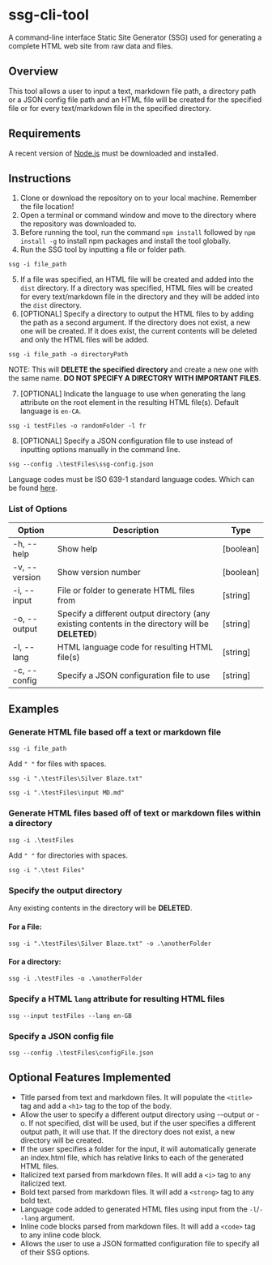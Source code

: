 # ssg-cli-tool

A command-line interface Static Site Generator (SSG) used for generating a complete HTML web site from raw data and files.

## Overview

This tool allows a user to input a text, markdown file path, a directory path or a JSON config file path and an HTML file will be created for the specified file or for every text/markdown file in the specified directory.

## Requirements

A recent version of [Node.js](https://nodejs.org/en/) must be downloaded and installed.

## Instructions

1.  Clone or download the repository on to your local machine. Remember the file location!
2.  Open a terminal or command window and move to the directory where the repository was downloaded to.
3.  Before running the tool, run the command `npm install` followed by `npm install -g` to install npm packages and install the tool globally.
4.  Run the SSG tool by inputting a file or folder path.

```
ssg -i file_path
```

5.  If a file was specified, an HTML file will be created and added into the `dist` directory. If a directory was specified, HTML files will be created for every text/markdown file in the directory and they will be added into the `dist` directory.
6.  [OPTIONAL] Specify a directory to output the HTML files to by adding the path as a second argument. If the directory does not exist, a new one will be created. If it does exist, the current contents will be deleted and only the HTML files will be added.

```
ssg -i file_path -o directoryPath
```

NOTE: This will <b>DELETE the specified directory</b> and create a new one with the same name. <b>DO NOT SPECIFY A DIRECTORY WITH IMPORTANT FILES</b>.

7. [OPTIONAL] Indicate the language to use when generating the lang attribute on the root <html> element in the resulting HTML file(s). Default language is `en-CA`.

```
ssg -i testFiles -o randomFolder -l fr
```

8. [OPTIONAL] Specify a JSON configuration file to use instead of inputting options manually in the command line.

```
ssg --config .\testFiles\ssg-config.json
```

Language codes must be ISO 639-1 standard language codes. Which can be found [here](https://www.andiamo.co.uk/resources/iso-language-codes/).

### List of Options

| Option        | Description                                                                                          | Type      |
| ------------- | ---------------------------------------------------------------------------------------------------- | --------- |
| -h, --help    | Show help                                                                                            | [boolean] |
| -v, --version | Show version number                                                                                  | [boolean] |
| -i, --input   | File or folder to generate HTML files from                                                           | [string]  |
| -o, --output  | Specify a different output directory (any existing contents in the directory will be <b>DELETED</b>) | [string]  |
| -l, --lang    | HTML language code for resulting HTML file(s)                                                        | [string]  |
| -c, --config  | Specify a JSON configuration file to use                                                             | [string]  |

## Examples

### Generate HTML file based off a text or markdown file

```
ssg -i file_path
```

Add `" "` for files with spaces.

```
ssg -i ".\testFiles\Silver Blaze.txt"
```

```
ssg -i ".\testFiles\input MD.md"
```

### Generate HTML files based off of text or markdown files within a directory

```
ssg -i .\testFiles
```

Add `" "` for directories with spaces.

```
ssg -i ".\test Files"
```

### Specify the output directory

Any existing contents in the directory will be <b>DELETED</b>.

#### For a File:

```
ssg -i ".\testFiles\Silver Blaze.txt" -o .\anotherFolder
```

#### For a directory:

```
ssg -i .\testFiles -o .\anotherFolder
```

### Specify a HTML `lang` attribute for resulting HTML files

```
ssg --input testFiles --lang en-GB
```

### Specify a JSON config file

```
ssg --config .\testFiles\configFile.json
```

## Optional Features Implemented

- Title parsed from text and markdown files. It will populate the `<title>` tag and add a `<h1>` tag to the top of the body.
- Allow the user to specify a different output directory using --output or -o. If not specified, dist will be used, but if the user specifies a different output path, it will use that. If the directory does not exist, a new directory will be created.
- If the user specifies a folder for the input, it will automatically generate an index.html file, which has relative links to each of the generated HTML files.
- Italicized text parsed from markdown files. It will add a `<i>` tag to any italicized text.
- Bold text parsed from markdown files. It will add a `<strong>` tag to any bold text.
- Language code added to generated HTML files using input from the `-l`/`--lang` argument.
- Inline code blocks parsed from markdown files. It will add a `<code>` tag to any inline code block.
- Allows the user to use a JSON formatted configuration file to specify all of their SSG options.
